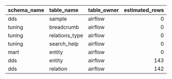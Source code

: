 | schema_name   | table_name     | table_owner   |   estimated_rows |   table_size |   full_table_size |
|:--------------|:---------------|:--------------|-----------------:|-------------:|------------------:|
| dds           | sample         | airflow       |                0 |         8192 |             16384 |
| tuning        | breadcrumb     | airflow       |                0 |         8192 |             16384 |
| tuning        | relations_type | airflow       |                0 |         8192 |              8192 |
| tuning        | search_help    | airflow       |                0 |         8192 |              8192 |
| mart          | entity         | airflow       |                0 |         8192 |              8192 |
| dds           | entity         | airflow       |              143 |       122880 |            622592 |
| dds           | relation       | airflow       |              142 |        73728 |            237568 |